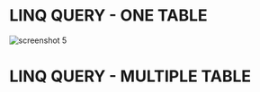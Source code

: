 # LINQ QUERY - ONE TABLE
![screenshot 5](https://github.com/sercan96/LinQ__NorthwindDatabase/assets/38535473/492c462a-6e4c-4fde-a990-fba744a1816a)

# LINQ QUERY - MULTIPLE TABLE
